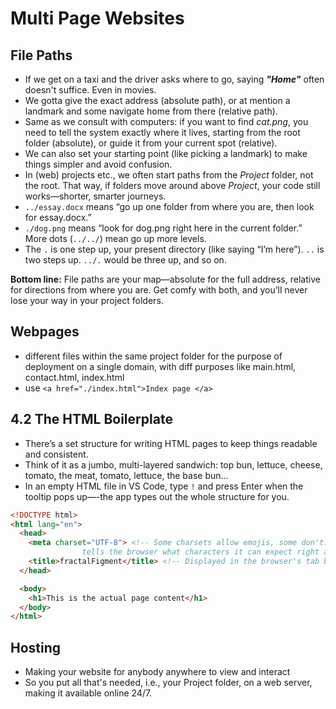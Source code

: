 # Multi Page Websites

## File Paths

- If we get on a taxi and the driver asks where to go, saying ***"Home"*** often doesn't suffice. Even in movies.
- We gotta give the exact address (absolute path), or at mention a landmark and some navigate home from there (relative path).
- Same as we consult with computers: if you want to find *cat.png*, you need to tell the system exactly where it lives, starting from the root folder (absolute), or guide it from your current spot (relative).
- We can also set your starting point (like picking a landmark) to make things simpler and avoid confusion.
- In (web) projects etc., we often start paths from the *Project* folder, not the root. That way, if folders move around above *Project*, your code still works—shorter, smarter journeys.
- `../essay.docx` means “go up one folder from where you are, then look for essay.docx.”
- `./dog.png` means “look for dog.png right here in the current folder.” More dots (`../../`) mean go up more levels.
- The `.` is one step up, your present directory (like saying “I’m here”). `..` is two steps up. `../.` would be three up, and so on.

**Bottom line:**
File paths are your map—absolute for the full address, relative for directions from where you are. Get comfy with both, and you’ll never lose your way in your project folders.

## Webpages

- different files within the same project folder for the purpose of deployment on a single domain, with diff purposes like main.html, contact.html, index.html
- use `<a href="./index.html">Index page </a>`

## 4.2 The HTML Boilerplate

- There’s a set structure for writing HTML pages to keep things readable and consistent.
- Think of it as a jumbo, multi-layered sandwich: top bun, lettuce, cheese, tomato, the meat, tomato, lettuce, the base bun...
- In an empty HTML file in VS Code, type `!` and press Enter when the tooltip pops up—-the app types out the whole structure for you.

```html
<!DOCTYPE html>
<html lang="en">
  <head>
    <meta charset="UTF-8"> <!-- Some charsets allow emojis, some don't. Setting a charset 
                tells the browser what characters it can expect right away. -->
    <title>fractalFigment</title> <!-- Displayed in the browser's tab bar -->
  </head>

  <body>
    <h1>This is the actual page content</h1>
  </body>
</html>
```

## Hosting 

- Making your website for anybody anywhere to view and interact
- So you put all that's needed, i.e., your Project folder, on a web server, making it available online 24/7. 
